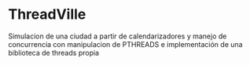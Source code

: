 # ThreadVille
Simulacion de una ciudad a partir de calendarizadores y manejo de concurrencia con manipulacion de PTHREADS e implementación de una biblioteca de threads propia

